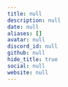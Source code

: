```yaml
---
title: null
description: null
date: null
aliases: []
avatar: null
discord_id: null
github: null
hide_title: true
social: null
website: null
---
```

